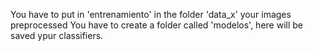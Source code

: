 You have to put in 'entrenamiento' in the folder 'data_x' your images preprocessed
You have to create a folder called 'modelos', here will be saved ypur classifiers. 
